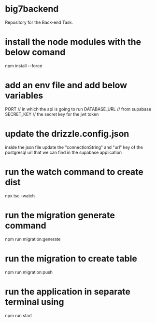 # big7backend

Repository for the Back-end Task.

# install the node modules with the below comand

npm install --force

# add an env file and add below variables

PORT // in which the api is going to run
DATABASE_URL // from supabase
SECRET_KEY // the secret key for the jwt token

# update the drizzle.config.json

inside the json file update the "connectionString" and "url" key of the postgresql url that we can find in the supabase application

# run the watch command to create dist

npx tsc -watch

# run the migration generate command

npm run migration:generate

# run the migration to create table

npm run migration:push

# run the application in separate terminal using

npm run start
